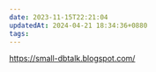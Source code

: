 ```yaml
---
date: 2023-11-15T22:21:04
updatedAt: 2024-04-21 18:34:36+0880
tags: 
---
```

https://small-dbtalk.blogspot.com/